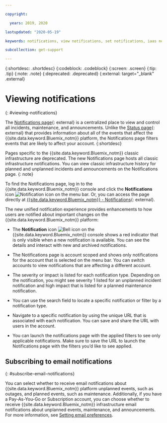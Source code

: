 ```yaml
---

copyright:

  years: 2019, 2020

lastupdated: "2020-05-19"

keywords: notifications, view notifications, set notifications, iaas notifications, notification icon, header bell, bell icon 

subcollection: get-support

---
```


{:shortdesc: .shortdesc}
{:codeblock: .codeblock}
{:screen: .screen}
{:tip: .tip}
{:note: .note}
{:deprecated: .deprecated}
{:external: target="_blank" .external}

# Viewing notifications
{: #viewing-notifications}

The [Notifications page](https://cloud.ibm.com/notifications){: external} is a centralized place to view and control all incidents, maintenance, and announcements. Unlike the [Status page](https://cloud.ibm.com/status?selected=maintenance){: external} that provides information about all of the events that affect the {{site.data.keyword.Bluemix_notm}} platform, the Notifications page filters events that are likely to affect your account.
{:shortdesc}

Pages specific to the {{site.data.keyword.Bluemix_notm}} classic infrastructure are deprecated. The new Notifications page hosts all classic infrastructure notifications. You can view classic infrastructure history for planned and unplanned incidents and announcements on the Notifications page. 
{: note}

To find the Notifications page, log in to the {{site.data.keyword.Bluemix_notm}} console and click the **Notifications** icon ![Notification icon](../icons/Notification.svg) on the menu bar. Or, you can access the page directly at [{{site.data.keyword.Bluemix_notm}} - Notifications](https://cloud.ibm.com/notifications){: external}.

The new unified notification experience provides enhancements to how users are notified about important changes on the {{site.data.keyword.Bluemix_notm}} platform: 

* The **Notification** icon ![Bell icon](../icons/Notification.svg) on the {{site.data.keyword.Bluemix_notm}} console shows a red indicator that is only visible when a new notification is available. You can see the details and interact with new and archived notifications.

* The Notifications page is account scoped and shows only notifications for the account that is selected on the menu bar. You can switch accounts to view notifications that are affecting a different account. 

* The severity or impact is listed for each notification type. Depending on the notification, you might see severity 1 listed for an unplanned incident notification and high impact that is listed for a planned maintenance notification. 

* You can use the search field to locate a specific notification or filter by a notification type. 

* Navigate to a specific notification by using the unique URL that is associated with each notification. You can save and share the URL with users in the account. 

* You can launch the notifications page with the applied filters to see only applicable notifications. Make sure to save the URL to launch the Notifications page with the filters you’d like to see applied. 

## Subscribing to email notifications
{: #subscribe-email-notifications}

You can select whether to receive email notifications about {{site.data.keyword.Bluemix_notm}} platform unplanned events, such as outages, and planned events, such as maintenance. Additionally, if you have a Pay-As-You-Go or Subscription account, you can choose whether to receive {{site.data.keyword.Bluemix_notm}} infrastructure email notifications about unplanned events, maintenance, and announcements. For more information, see [Setting email preferences](/docs/account?topic=account-email-prefs).
